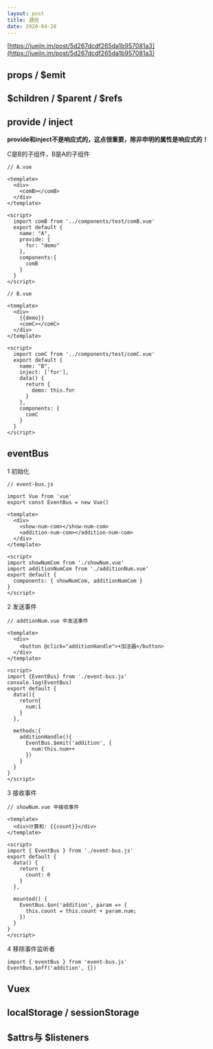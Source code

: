 ```yaml
---
layout: post
title: 通信
date: 2020-04-28
---
```

[https://juejin.im/post/5d267dcdf265da1b957081a3](https://juejin.im/post/5d267dcdf265da1b957081a3)

## props / $emit
## $children / $parent / $refs
## provide / inject  
**provide和inject不是响应式的，这点很重要，除非申明的属性是响应式的！**

C是B的子组件，B是A的子组件

```
// A.vue

<template>
  <div>
	<comB></comB>
  </div>
</template>

<script>
  import comB from '../components/test/comB.vue'
  export default {
    name: "A",
    provide: {
      for: "demo"
    },
    components:{
      comB
    }
  }
</script>
```
```
// B.vue

<template>
  <div>
    {{demo}}
    <comC></comC>
  </div>
</template>

<script>
  import comC from '../components/test/comC.vue'
  export default {
    name: "B",
    inject: ['for'],
    data() {
      return {
        demo: this.for
      }
    },
    components: {
      comC
    }
  }
</script>
```
## eventBus

1 初始化

```
// event-bus.js

import Vue from 'vue'
export const EventBus = new Vue()

```
```
<template>
  <div>
    <show-num-com></show-num-com>
    <addition-num-com></addition-num-com>
  </div>
</template>

<script>
import showNumCom from './showNum.vue'
import additionNumCom from './additionNum.vue'
export default {
  components: { showNumCom, additionNumCom }
}
</script>
```

2 发送事件

```
// addtionNum.vue 中发送事件

<template>
  <div>
    <button @click="additionHandle">+加法器</button>    
  </div>
</template>

<script>
import {EventBus} from './event-bus.js'
console.log(EventBus)
export default {
  data(){
    return{
      num:1
    }
  },

  methods:{
    additionHandle(){
      EventBus.$emit('addition', {
        num:this.num++
      })
    }
  }
}
</script>
```

3 接收事件

```
// showNum.vue 中接收事件

<template>
  <div>计算和: {{count}}</div>
</template>

<script>
import { EventBus } from './event-bus.js'
export default {
  data() {
    return {
      count: 0
    }
  },

  mounted() {
    EventBus.$on('addition', param => {
      this.count = this.count + param.num;
    })
  }
}
</script>
```

4 移除事件监听者

```
import { eventBus } from 'event-bus.js'
EventBus.$off('addition', {})
```
## Vuex
## localStorage / sessionStorage
## $attrs与 $listeners
